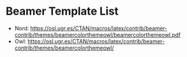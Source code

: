 # Beamer Template List

- Nord: https://osl.ugr.es/CTAN/macros/latex/contrib/beamer-contrib/themes/beamercolorthemeowl/beamercolorthemeowl.pdf
- Owl: https://osl.ugr.es/CTAN/macros/latex/contrib/beamer-contrib/themes/beamercolorthemeowl/
